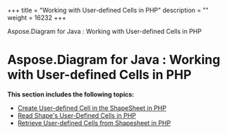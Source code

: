 +++
title = "Working with User-defined Cells in PHP" 
description = "" 
weight = 16232 
+++

Aspose.Diagram for Java : Working with User-defined Cells in PHP  

# Aspose.Diagram for Java : Working with User-defined Cells in PHP


**This section includes the following topics:**

*   [Create User-defined Cell in the ShapeSheet in PHP](https://docs2.aspose.com/diagram/java/plugins/asposediagramjavaforphp/phpprogrammersguide/workingwithuser-definedcellsinphp/create+user-defined+cell+in+the+shapesheet+in+php)
*   [Read Shape's User-Defined Cells in PHP](https://docs2.aspose.com/diagram/java/plugins/asposediagramjavaforphp/phpprogrammersguide/workingwithuser-definedcellsinphp/read+shapes+user-defined+cells+in+php)
*   [Retrieve User-defined Cells from Shapesheet in PHP](https://docs2.aspose.com/diagram/java/plugins/asposediagramjavaforphp/phpprogrammersguide/workingwithuser-definedcellsinphp/retrieve+user-defined+cells+from+shapesheet+in+php)

